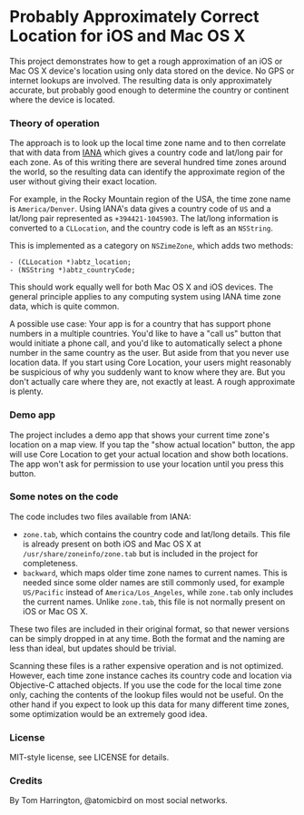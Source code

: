# Probably Approximately Correct Location for iOS and Mac OS X

This project demonstrates how to get a rough approximation of an iOS or Mac OS X device's location using only data stored on the device. No GPS or internet lookups are involved. The resulting data is only approximately accurate, but probably good enough to determine the country or continent where the device is located.

### Theory of operation

The approach is to look up the local time zone name and to then correlate that with data from [IANA](http://www.iana.org/time-zones) which gives a country code and lat/long pair for each zone. As of this writing there are several hundred time zones around the world, so the resulting data can identify the approximate region of the user without giving their exact location.

For example, in the Rocky Mountain region of the USA, the time zone name is `America/Denver`. Using IANA's data gives a country code of `US` and a lat/long pair represented as `+394421-1045903`. The lat/long information is converted to a `CLLocation`, and the country code is left as an `NSString`.

This is implemented as a category on `NSZimeZone`, which adds two methods:

    - (CLLocation *)abtz_location;
    - (NSString *)abtz_countryCode;

This should work equally well for both Mac OS X and iOS devices. The general principle applies to any computing system using IANA time zone data, which is quite common.

A possible use case: Your app is for a country that has support phone numbers in a multiple countries. You'd like to have a "call us" button that would initiate a phone call, and you'd like to automatically select a phone number in the same country as the user. But aside from that you never use location data. If you start using Core Location, your users might reasonably be suspicious of why you suddenly want to know where they are. But you don't actually care where they are, not exactly at least. A rough approximate is plenty.

### Demo app

The project includes a demo app that shows your current time zone's location on a map view. If you tap the "show actual location" button, the app will use Core Location to get your actual location and show both locations. The app won't ask for permission to use your location until you press this button.

### Some notes on the code

The code includes two files available from IANA:

* `zone.tab`, which contains the country code and lat/long details. This file is already present on both iOS and Mac OS X at `/usr/share/zoneinfo/zone.tab` but is included in the project for completeness.
* `backward`, which maps older time zone names to current names. This is needed since some older names are still commonly used, for example `US/Pacific` instead of `America/Los_Angeles`, while `zone.tab` only includes the current names. Unlike `zone.tab`, this file is not normally present on iOS or Mac OS X.

These two files are included in their original format, so that newer versions can be simply dropped in at any time. Both the format and the naming are less than ideal, but updates should be trivial.

Scanning these files is a rather expensive operation and is not optimized. However, each time zone instance caches its country code and location via Objective-C attached objects. If you use the code for the local time zone only, caching the contents of the lookup files would not be useful. On the other hand if you expect to look up this data for many different time zones, some optimization would be an extremely good idea.

### License

MIT-style license, see LICENSE for details.

### Credits

By Tom Harrington, @atomicbird on most social networks.